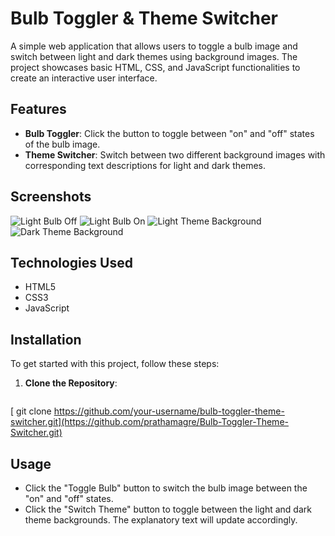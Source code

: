 # Bulb Toggler & Theme Switcher

A simple web application that allows users to toggle a bulb image and switch between light and dark themes using background images. The project showcases basic HTML, CSS, and JavaScript functionalities to create an interactive user interface.

## Features

- **Bulb Toggler**: Click the button to toggle between "on" and "off" states of the bulb image.
- **Theme Switcher**: Switch between two different background images with corresponding text descriptions for light and dark themes.

## Screenshots

![Light Bulb Off](./../screenshot/bulb-off.png)
![Light Bulb On](./../screenshot/bulb-on.png)
![Light Theme Background](./../screenshot/light-theme.png)
![Dark Theme Background](./../screenshot/dark-theme.png)

## Technologies Used

- HTML5
- CSS3
- JavaScript

## Installation

To get started with this project, follow these steps:

1. **Clone the Repository**:
   ```bash
  [ git clone https://github.com/your-username/bulb-toggler-theme-switcher.git](https://github.com/prathamagre/Bulb-Toggler-Theme-Switcher.git)
  
## Usage
- Click the "Toggle Bulb" button to switch the bulb image between the "on" and "off" states.
- Click the "Switch Theme" button to toggle between the light and dark theme backgrounds. The explanatory text will update accordingly.
